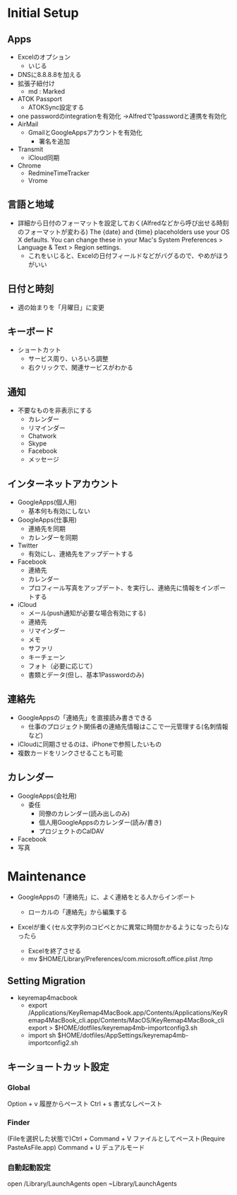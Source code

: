 
# Initial Setup

## Apps

- Excelのオプション
  - いじる
- DNSに8.8.8.8を加える
- 拡張子紐付け
  - md : Marked
- ATOK Passport
  - ATOKSync設定する
- one passwordのintegrationを有効化 →Alfredで1passwordと連携を有効化
- AirMail
  - GmailとGoogleAppsアカウントを有効化
    - 署名を追加
- Transmit
  - iCloud同期
- Chrome
  - RedmineTimeTracker
  - Vrome

## 言語と地域

- 詳細から日付のフォーマットを設定しておく(Alfredなどから呼び出せる時刻のフォーマットが変わる)
The {date} and {time} placeholders use your OS X defaults. You can change these in your Mac's System Preferences > Language & Text > Region settings.
  - これをいじると、Excelの日付フィールドなどがバグるので、やめがほうがいい

## 日付と時刻

- 週の始まりを「月曜日」に変更


## キーボード

- ショートカット
  - サービス周り、いろいろ調整
  - 右クリックで、関連サービスがわかる

## 通知

- 不要なものを非表示にする
  - カレンダー
  - リマインダー
  - Chatwork
  - Skype
  - Facebook
  - メッセージ

## インターネットアカウント

- GoogleApps(個人用)
  - 基本何も有効にしない
- GoogleApps(仕事用)
  - 連絡先を同期
  - カレンダーを同期
- Twitter
  - 有効にし、連絡先をアップデートする
- Facebook
  - 連絡先
  - カレンダー
  - プロフィール写真をアップデート、を実行し、連絡先に情報をインポートする
- iCloud
  - メール(push通知が必要な場合有効にする)
  - 連絡先
  - リマインダー
  - メモ
  - サファリ
  - キーチェーン
  - フォト（必要に応じて）
  - 書類とデータ(但し、基本1Passwordのみ)

## 連絡先

- GoogleAppsの「連絡先」を直接読み書きできる
  - 仕事のプロジェクト関係者の連絡先情報はここで一元管理する(名刺情報など)
- iCloudに同期させるのは、iPhoneで参照したいもの
- 複数カードをリンクさせることも可能

##  カレンダー
  - GoogleApps(会社用)
    - 委任
      - 同僚のカレンダー(読み出しのみ)
      - 個人用GoogleAppsのカレンダー(読み/書き)
      - プロジェクトのCalDAV
  - Facebook
- 写真

# Maintenance

- GoogleAppsの「連絡先」に、よく連絡をとる人からインポート
  - ローカルの「連絡先」から編集する


- Excelが重く(セル文字列のコピペとかに異常に時間かかるようになったら)なったら
  - Excelを終了させる
  - mv $HOME/Library/Preferences/com.microsoft.office.plist /tmp


## Setting Migration

- keyremap4macbook
  - export
    /Applications/KeyRemap4MacBook.app/Contents/Applications/KeyRemap4MacBook_cli.app/Contents/MacOS/KeyRemap4MacBook_cli export > $HOME/dotfiles/keyremap4mb-importconfig3.sh
  - import
    sh $HOME/dotfiles/AppSettings/keyremap4mb-importconfig2.sh

## キーショートカット設定
### Global

Option + v 履歴からペースト
Ctrl + s           書式なしペースト

### Finder

(Fileを選択した状態で)Ctrl + Command + V ファイルとしてペースト(Require PasteAsFile.app)
Command + U デュアルモード

### 自動起動設定

open /Library/LaunchAgents
open ~Library/LaunchAgents
